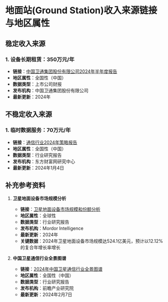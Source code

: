 # 地面站(Ground Station)收入来源链接与地区属性

## 稳定收入来源

### 1. 设备长期租赁：350万元/年
- **链接**：[中国卫通集团股份有限公司2024年半年度报告](http://www.chinasatcom.com/n3338860/n3612494/n3612542/c4269803/part/4269811.pdf)
- **地区属性**：全国性（中国）
- **数据类型**：上市公司财报
- **发布机构**：中国卫通集团股份有限公司
- **最新更新**：2024年

## 不稳定收入来源

### 1. 临时数据服务：70万元/年
- **链接**：[通信行业2024年策略报告](https://pdf.dfcfw.com/pdf/H3_AP202401041616346100_1.pdf?1704393921000.pdf)
- **地区属性**：全国性（中国）
- **数据类型**：行业研究报告
- **发布机构**：东方财富网研究中心
- **最新更新**：2024年1月4日

## 补充参考资料

1. **卫星地面设备市场规模分析**
   - **链接**：[卫星地面设备市场规模和份额分析](https://www.mordorintelligence.com/zh-CN/industry-reports/satellite-ground-equipment-market)
   - **地区属性**：全球性
   - **数据类型**：行业研究报告
   - **发布机构**：Mordor Intelligence
   - **最新更新**：2024年
   - **关键数据**：2024年卫星地面设备市场规模达524.1亿美元，预计以12.12%的复合年增长率增长

2. **中国卫星通信行业全景图谱**
   - **链接**：[2024年中国卫星通信行业全景图谱](https://www.qianzhan.com/analyst/detail/220/240207-07498642.html)
   - **地区属性**：全国性（中国）
   - **数据类型**：行业研究报告
   - **发布机构**：前瞻产业研究院
   - **最新更新**：2024年2月7日
